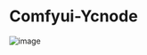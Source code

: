 # Comfyui-Ycnode
![image](https://github.com/user-attachments/assets/0c398f65-3565-4196-b90b-5ccb280239f9)
